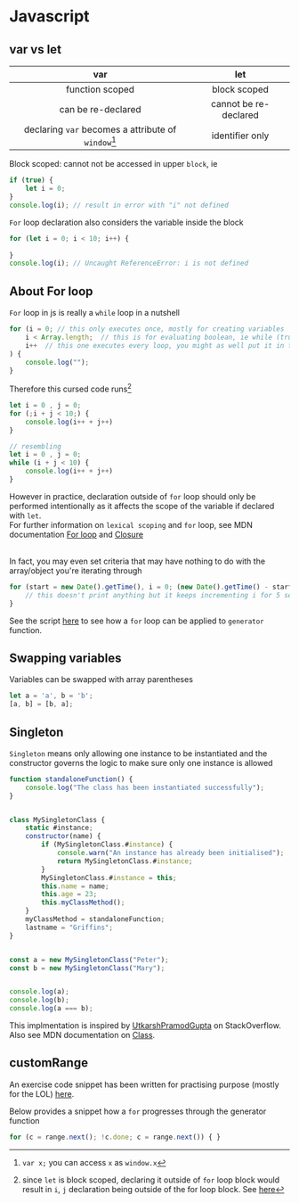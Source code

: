 # Javascript

## var vs let

|var|let|
|:---:|:---:|
|function scoped|block scoped|
|can be re-declared|cannot be re-declared|
| declaring `var` becomes a attribute of `window`[^2] | identifier only |

[^2]: `var x;` you can access `x` as `window.x`

Block scoped: cannot not be accessed in upper `block`, ie
```javascript
if (true) {
    let i = 0;
} 
console.log(i); // result in error with "i" not defined
```
`For` loop declaration also considers the variable inside the block
```javascript
for (let i = 0; i < 10; i++) {
    
}
console.log(i); // Uncaught ReferenceError: i is not defined
```


## About For loop
`For` loop in js is really a `while` loop in a nutshell   
```javascript
for (i = 0; // this only executes once, mostly for creating variables
    i < Array.length;  // this is for evaluating boolean, ie while (true)
    i++  // this one executes every loop, you might as well put it in the execution code
) {
    console.log("");
}
```

Therefore this cursed code runs[^1]
[^1]: since `let` is block scoped, declaring it outside of `for` loop block would result in `i`, `j` declaration being outside of the for loop block. See [here](#var-vs-let)
```javascript
let i = 0 , j = 0;
for (;i + j < 10;) {
    console.log(i++ + j++)
}

// resembling
let i = 0 , j = 0;
while (i + j < 10) {
    console.log(i++ + j++)
}
```
However in practice, declaration outside of `for` loop should only be performed intentionally as it affects the scope of the variable if declared with `let`.\
For further information on `lexical scoping` and `for` loop, see MDN documentation [For loop](https://developer.mozilla.org/en-US/docs/Web/JavaScript/Reference/Statements/for#lexical_declarations_in_the_initialization_block) and [Closure](https://developer.mozilla.org/en-US/docs/Web/JavaScript/Guide/Closures#lexical_scoping)

\
In fact, you may even set criteria that may have nothing to do with the array/object you're iterating through
```javascript
for (start = new Date().getTime(), i = 0; (new Date().getTime() - start) < 5000; i++) {
    // this doesn't print anything but it keeps incrementing i for 5 seconds
}
```

See the script [here](#customRange) to see how a `for` loop can be applied to `generator` function.

## Swapping variables
Variables can be swapped with array parentheses
```javascript
let a = 'a', b = 'b';
[a, b] = [b, a];
```

## Singleton
`Singleton` means only allowing one instance to be instantiated and the constructor governs the logic to make sure only one instance is allowed
```javascript
function standaloneFunction() {
    console.log("The class has been instantiated successfully");
}


class MySingletonClass {
    static #instance;                                                   // declare a static private field
    constructor(name) {
        if (MySingletonClass.#instance) {                               // if the static private field is not empty, it means the class has been instantiated once before
            console.warn("An instance has already been initialised");   // Give a console warning when the class has been instantiated before
            return MySingletonClass.#instance;                          // this line will return previously instantiated instance, halting the rest of the constructor "script"
        }
        MySingletonClass.#instance = this;
        this.name = name;
        this.age = 23;
        this.myClassMethod();                                           // this will only be executed if the class is instantiated the first time
    }
    myClassMethod = standaloneFunction;                                 // an outer function can become a class method this way
    lastname = "Griffins";  
}


const a = new MySingletonClass("Peter");                                // console return: "The class has been instantiated successfully"
const b = new MySingletonClass("Mary");                                 // console warns: "An instance has already been initialised"


console.log(a);                                                         // MySingletonClass {lastname: 'Griffins', name: 'Peter', age: 23, myClassMethod: ƒ}
console.log(b);                                                         // MySingletonClass {lastname: 'Griffins', name: 'Peter', age: 23, myClassMethod: ƒ}
console.log(a === b);                                                   // true
```
This implmentation is inspired by [UtkarshPramodGupta](https://stackoverflow.com/a/59646297) on StackOverflow. Also see MDN documentation on [Class](https://developer.mozilla.org/en-US/docs/Web/JavaScript/Guide/Using_classes).



## customRange

An exercise code snippet has been written for practising purpose (mostly for the LOL) [here](crange.js).

Below provides a snippet how a `for` progresses through the generator function
```javascript
for (c = range.next(); !c.done; c = range.next()) { }
```

